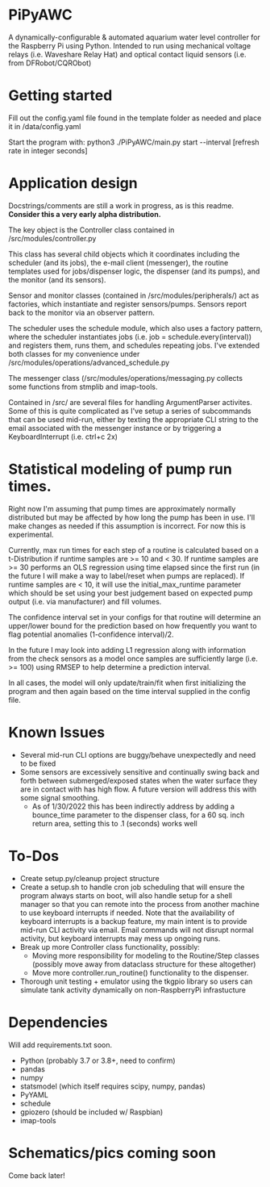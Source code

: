 # PiPyAWC
A dynamically-configurable & automated aquarium water level controller for the Raspberry Pi using Python. Intended to run using mechanical voltage relays (i.e. Waveshare Relay Hat) and optical contact liquid sensors (i.e. from DFRobot/CQRObot)

# Getting started
Fill out the config.yaml file found in the template folder as needed and place it in /data/config.yaml

Start the program with: python3 ./PiPyAWC/main.py start --interval \[refresh rate in integer seconds\]

# Application design
Docstrings/comments are still a work in progress, as is this readme. **Consider this a very early alpha distribution.**

The key object is the Controller class contained in /src/modules/controller.py

This class has several child objects which it coordinates including the scheduler (and its jobs), the e-mail client (messenger), the routine templates used for jobs/dispenser logic, the dispenser (and its pumps), and the monitor (and its sensors).

Sensor and monitor classes (contained in /src/modules/peripherals/) act as factories, which instantiate and register sensors/pumps. Sensors report back to the monitor via an observer pattern.

The scheduler uses the schedule module, which also uses a factory pattern, where the scheduler instantiates jobs (i.e. job = schedule.every(interval)) and registers them, runs them, and schedules repeating jobs. I've extended both classes for my convenience under /src/modules/operations/advanced_schedule.py

The messenger class (/src/modules/operations/messaging.py collects some functions from stmplib and imap-tools.

Contained in /src/ are several files for handling ArgumentParser activites. Some of this is quite complicated as I've setup a series of subcommands that can be used mid-run, either by texting the appropriate CLI string to the email associated with the messenger instance or by triggering a KeyboardInterrupt (i.e. ctrl+c 2x)

# Statistical modeling of pump run times.
Right now I'm assuming that pump times are approximately normally distributed but may be affected by how long the pump has been in use. I'll make changes as needed if this assumption is incorrect. For now this is experimental.

Currently, max run times for each step of a routine is calculated based on a t-Distribution if runtime samples are >= 10 and < 30.  If runtime samples are >= 30 performs an OLS regression using time elapsed since the first run (in the future I will make a way to label/reset when pumps are replaced). If runtime samples are < 10, it will use the initial_max_runtime parameter which should be set using your best judgement based on expected pump output (i.e. via manufacturer) and fill volumes.

The confidence interval set in your configs for that routine will determine an upper/lower bound for the prediction based on how frequently you want to flag potential anomalies (1-confidence interval)/2.

In the future I may look into adding L1 regression along with information from the check sensors as a model once samples are sufficiently large (i.e. >= 100) using RMSEP to help determine a prediction interval.

In all cases, the model will only update/train/fit when first initializing the program and then again based on the time interval supplied in the config file.

# Known Issues
* Several mid-run CLI options are buggy/behave unexpectedly and need to be fixed
* Some sensors are excessively sensitive and continually swing back and forth between submerged/exposed states when the water surface they are in contact with has high flow. A future version will address this with some signal smoothing.
	* As of 1/30/2022 this has been indirectly address by adding a bounce_time parameter to the dispenser class, for a 60 sq. inch return area, setting this to .1 (seconds) works well

# To-Dos
* Create setup.py/cleanup project structure
* Create a setup.sh to handle cron job scheduling that will ensure the program always starts on boot, will also handle setup for a shell manager so that you can remote into the process from another machine to use keyboard interrupts if needed. Note that the availability of keyboard interrupts is a backup feature, my main intent is to provide mid-run CLI activity via email. Email commands will not disrupt normal activity, but keyboard interrupts may mess up ongoing runs.
* Break up more Controller class functionality, possibly:
	* Moving more responsibility for modeling to the Routine/Step classes (possibly move away from dataclass structure for these altogether)
	* Move more controller.run_routine() functionality to the dispenser.
* Thorough unit testing + emulator using the tkgpio library so users can simulate tank activity dynamically on non-RaspberryPi infrastucture

# Dependencies
Will add requirements.txt soon.
* Python (probably 3.7 or 3.8+, need to confirm)
* pandas
* numpy
* statsmodel (which itself requires scipy, numpy, pandas)
* PyYAML
* schedule
* gpiozero (should be included w/ Raspbian)
* imap-tools

# Schematics/pics coming soon
Come back later!

